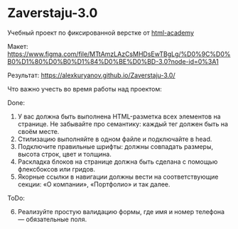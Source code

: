 # Zaverstaju-3.0

Учебный проект по фиксированной верстке от [html-academy](https://htmlacademy.ru/tracks/marathon-zaverstai)

Макет:
https://www.figma.com/file/MTtAmzLAzCsMHDsEwTBgLg/%D0%9C%D0%B0%D1%80%D0%B0%D1%84%D0%BE%D0%BD-3.0?node-id=0%3A1

Результат:
https://alexkuryanov.github.io/Zaverstaju-3.0/

Что важно учесть во время работы над проектом:

Done:

1. У вас должна быть выполнена HTML-разметка всех элементов на странице. Не забывайте про семантику: каждый тег должен быть на своём месте.
2. Стилизацию выполняйте в одном файле и подключайте в head.
3. Подключите правильные шрифты: должны совпадать размеры, высота строк, цвет и толщина.
4. Раскладка блоков на странице должна быть сделана с помощью флексбоксов или гридов.
5. Якорные ссылки в навигации должны вести на соответствующие секции: «О компании», «Портфолио» и так далее.

ToDo:

6. Реализуйте простую валидацию формы, где имя и номер телефона — обязательные поля.
